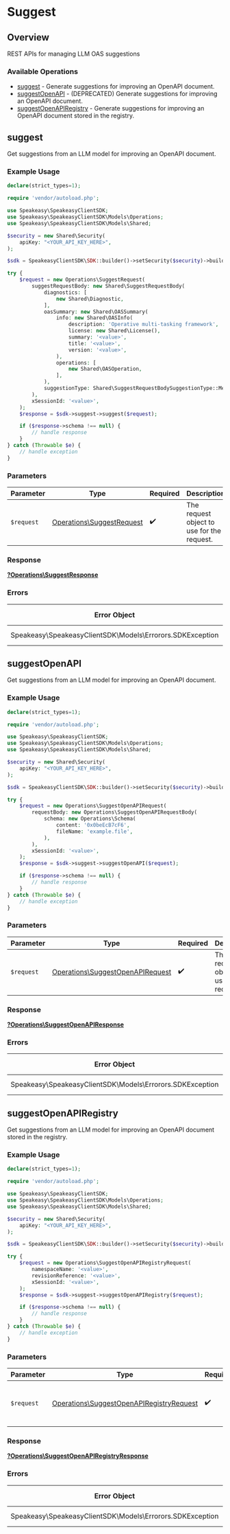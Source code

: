 # Suggest

## Overview

REST APIs for managing LLM OAS suggestions

### Available Operations

* [suggest](#suggest) - Generate suggestions for improving an OpenAPI document.
* [suggestOpenAPI](#suggestopenapi) - (DEPRECATED) Generate suggestions for improving an OpenAPI document.
* [suggestOpenAPIRegistry](#suggestopenapiregistry) - Generate suggestions for improving an OpenAPI document stored in the registry.

## suggest

Get suggestions from an LLM model for improving an OpenAPI document.

### Example Usage

```php
declare(strict_types=1);

require 'vendor/autoload.php';

use Speakeasy\SpeakeasyClientSDK;
use Speakeasy\SpeakeasyClientSDK\Models\Operations;
use Speakeasy\SpeakeasyClientSDK\Models\Shared;

$security = new Shared\Security(
    apiKey: "<YOUR_API_KEY_HERE>",
);

$sdk = SpeakeasyClientSDK\SDK::builder()->setSecurity($security)->build();

try {
    $request = new Operations\SuggestRequest(
        suggestRequestBody: new Shared\SuggestRequestBody(
            diagnostics: [
                new Shared\Diagnostic,
            ],
            oasSummary: new Shared\OASSummary(
                info: new Shared\OASInfo(
                    description: 'Operative multi-tasking framework',
                    license: new Shared\License(),
                    summary: '<value>',
                    title: '<value>',
                    version: '<value>',
                ),
                operations: [
                    new Shared\OASOperation,
                ],
            ),
            suggestionType: Shared\SuggestRequestBodySuggestionType::MethodNames,
        ),
        xSessionId: '<value>',
    );
    $response = $sdk->suggest->suggest($request);

    if ($response->schema !== null) {
        // handle response
    }
} catch (Throwable $e) {
    // handle exception
}
```

### Parameters

| Parameter                                                              | Type                                                                   | Required                                                               | Description                                                            |
| ---------------------------------------------------------------------- | ---------------------------------------------------------------------- | ---------------------------------------------------------------------- | ---------------------------------------------------------------------- |
| `$request`                                                             | [Operations\SuggestRequest](../../Models/Operations/SuggestRequest.md) | :heavy_check_mark:                                                     | The request object to use for the request.                             |

### Response

**[?Operations\SuggestResponse](../../Models/Operations/SuggestResponse.md)**

### Errors

| Error Object                                              | Status Code                                               | Content Type                                              |
| --------------------------------------------------------- | --------------------------------------------------------- | --------------------------------------------------------- |
| Speakeasy\SpeakeasyClientSDK\Models\Errorors.SDKException | 4xx-5xx                                                   | */*                                                       |


## suggestOpenAPI

Get suggestions from an LLM model for improving an OpenAPI document.

### Example Usage

```php
declare(strict_types=1);

require 'vendor/autoload.php';

use Speakeasy\SpeakeasyClientSDK;
use Speakeasy\SpeakeasyClientSDK\Models\Operations;
use Speakeasy\SpeakeasyClientSDK\Models\Shared;

$security = new Shared\Security(
    apiKey: "<YOUR_API_KEY_HERE>",
);

$sdk = SpeakeasyClientSDK\SDK::builder()->setSecurity($security)->build();

try {
    $request = new Operations\SuggestOpenAPIRequest(
        requestBody: new Operations\SuggestOpenAPIRequestBody(
            schema: new Operations\Schema(
                content: '0x0beEcB7cF6',
                fileName: 'example.file',
            ),
        ),
        xSessionId: '<value>',
    );
    $response = $sdk->suggest->suggestOpenAPI($request);

    if ($response->schema !== null) {
        // handle response
    }
} catch (Throwable $e) {
    // handle exception
}
```

### Parameters

| Parameter                                                                            | Type                                                                                 | Required                                                                             | Description                                                                          |
| ------------------------------------------------------------------------------------ | ------------------------------------------------------------------------------------ | ------------------------------------------------------------------------------------ | ------------------------------------------------------------------------------------ |
| `$request`                                                                           | [Operations\SuggestOpenAPIRequest](../../Models/Operations/SuggestOpenAPIRequest.md) | :heavy_check_mark:                                                                   | The request object to use for the request.                                           |

### Response

**[?Operations\SuggestOpenAPIResponse](../../Models/Operations/SuggestOpenAPIResponse.md)**

### Errors

| Error Object                                              | Status Code                                               | Content Type                                              |
| --------------------------------------------------------- | --------------------------------------------------------- | --------------------------------------------------------- |
| Speakeasy\SpeakeasyClientSDK\Models\Errorors.SDKException | 4xx-5xx                                                   | */*                                                       |


## suggestOpenAPIRegistry

Get suggestions from an LLM model for improving an OpenAPI document stored in the registry.

### Example Usage

```php
declare(strict_types=1);

require 'vendor/autoload.php';

use Speakeasy\SpeakeasyClientSDK;
use Speakeasy\SpeakeasyClientSDK\Models\Operations;
use Speakeasy\SpeakeasyClientSDK\Models\Shared;

$security = new Shared\Security(
    apiKey: "<YOUR_API_KEY_HERE>",
);

$sdk = SpeakeasyClientSDK\SDK::builder()->setSecurity($security)->build();

try {
    $request = new Operations\SuggestOpenAPIRegistryRequest(
        namespaceName: '<value>',
        revisionReference: '<value>',
        xSessionId: '<value>',
    );
    $response = $sdk->suggest->suggestOpenAPIRegistry($request);

    if ($response->schema !== null) {
        // handle response
    }
} catch (Throwable $e) {
    // handle exception
}
```

### Parameters

| Parameter                                                                                            | Type                                                                                                 | Required                                                                                             | Description                                                                                          |
| ---------------------------------------------------------------------------------------------------- | ---------------------------------------------------------------------------------------------------- | ---------------------------------------------------------------------------------------------------- | ---------------------------------------------------------------------------------------------------- |
| `$request`                                                                                           | [Operations\SuggestOpenAPIRegistryRequest](../../Models/Operations/SuggestOpenAPIRegistryRequest.md) | :heavy_check_mark:                                                                                   | The request object to use for the request.                                                           |

### Response

**[?Operations\SuggestOpenAPIRegistryResponse](../../Models/Operations/SuggestOpenAPIRegistryResponse.md)**

### Errors

| Error Object                                              | Status Code                                               | Content Type                                              |
| --------------------------------------------------------- | --------------------------------------------------------- | --------------------------------------------------------- |
| Speakeasy\SpeakeasyClientSDK\Models\Errorors.SDKException | 4xx-5xx                                                   | */*                                                       |
